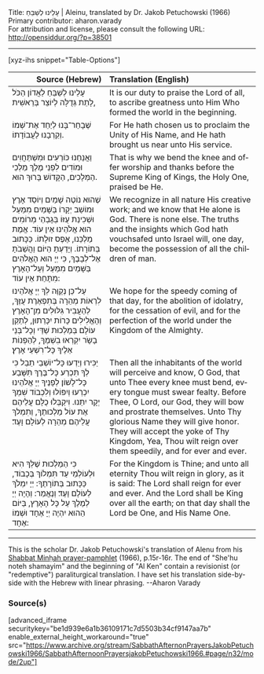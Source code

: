 <html>
<head></head>
<body>
Title: עָלֵינוּ לְשַׁבֵּחַ | Aleinu, translated by Dr. Jakob Petuchowski (1966)<br />
Primary contributor: aharon.varady<br />
For attribution and license, please consult the following URL: <a href="http://opensiddur.org/?p=38501">http://opensiddur.org/?p=38501</a>
<p />
<hr />

[xyz-ihs snippet="Table-Options"]<table style="margin-left: auto; margin-right: auto;" class="draggable">
<thead><tr><th id="x" style="text-align: right;">Source (Hebrew)</th><th style="text-align: left;">Translation (English)</th></tr></thead>
<tbody>
<tr><td style="vertical-align:top;">
<div class="liturgy" lang="he">
עָלֵינוּ לְשַׁבֵּחַ לַאֲדוֹן הַכֹּל
לָתֵת גְּדֻלָּה 
לְיוֹצֵר בְּרֵאשִׁית,
</span></div></td>

<td style="vertical-align:top;">
<div class="english" lang="en" style="text-align: left;">
It is our duty to praise the Lord of all, 
to ascribe greatness unto Him 
Who formed the world in the beginning.
</td></tr>


<tr><td style="vertical-align:top;">
<div class="liturgy" lang="he">
שֶׁבָחַר־בָּנוּ לְיַחֵד אֶת־שְׁמוֹ 
וְקֵרְבָנוּ לַעֲבוֹדָתוֹ.
</span></div></td>

<td style="vertical-align:top;">
<div class="english" lang="en" style="text-align: left;">
For He hath chosen us to proclaim the Unity of His Name, 
and He hath brought us near unto His service.
</td></tr>


<tr><td style="vertical-align:top;">
<div class="liturgy" lang="he">
וַאֲנַחְנוּ כּוֹרְעִים 
וּמִשְׁתַּחֲוִים וּמוֹדִים
לִפְנֵי מֶלֶךְ מַלְכֵי הַמְּלָכִים, 
הַקָּדוֹשׁ בָּרוּךְ הוּא.
</span></div></td>

<td style="vertical-align:top;">
<div class="english" lang="en" style="text-align: left;">
That is why we bend the knee 
and offer worship and thanks 
before the Supreme King of Kings, 
the Holy One, praised be He.
</td></tr>


<tr><td style="vertical-align:top;">
<div class="liturgy" lang="he">
שֶׁהוּא נוֹטֶה שָׁמַיִם וְיוֹסֵד אָרֶץ
וּמוֹשַׁב יְקָרוֹ בַּשָּׁמַיִם מִמַּעַל
וּשְׁכִינַת עֻזּוֹ בְּגָבְהֵי מְרוֹמִים׃
הוּא אֱלֹהֵינוּ אֵין עוֹד.
אֱמֶת מַלְכֵּנוּ, אֶפֶס זוּלָתוֹ.
כַּכָּתוּב בְּתוֹרָתוֹ.
וְיָדַעְתָּ הַיּוֹם וַהֲשֵׁבֹתָ אֶל־לְבָבֶךָ,
כִּי יְיָ הוּא הָאֱלֹהִים
בַּשָּׁמַיִם מִמַּעַל וְעַל־הָאָרֶץ מִתָּחַת אֵין עוֹד:
</span></div></td>

<td style="vertical-align:top;">
<div class="english" lang="en" style="text-align: left;">
We recognize in all nature 
His creative work; 
and we know 
that He alone is God. There is none else.
The truths and the insights 
which God hath vouchsafed unto Israel 
will, one day, become the possession of all the children of man. 
</td></tr>


<tr><td style="vertical-align:top;">
<div class="liturgy" lang="he">
עַל־כֵּן נְקַוֶּה לְּךָ יְיָ אֱלֹהֵינוּ
לִרְאוֹת מְהֵרָה בְּתִפְאֶרֶת עֻזֶּךָ,
לְהַעֲבִיר גִּלּוּלִים מִן־הָאָרֶץ
וְהָאֱלִילִים כָּרוֹת יִכָּרֵתוּן,
לְתַקֵּן עוֹלָם בְּמַלְכוּת שַׁדַּי
וְכָל־בְּנֵי בָשָֹר יִקְרְאוּ בִשְׁמֶךָ,
לְהַפְנוֹת אֵלֶיךָ כָּל־רִשְׁעֵי אָרֶץ׃
</span></div></td>

<td style="vertical-align:top;">
<div class="english" lang="en" style="text-align: left;">
We hope for the speedy coming of that day, 
for the abolition of idolatry, 
for the cessation of evil, 
and for the perfection of the world 
under the Kingdom of the Almighty.
</td></tr>


<tr><td style="vertical-align:top;">
<div class="liturgy" lang="he">
יַכִּירוּ וְיֵדְעוּ כָּל־יוֹשְׁבֵי תֵבֵל
כִּי לְךָ תִּכְרַע כָּל־בֶּרֶךְ תִּשָּׁבַע כָּל־לָשׁוֹן׃
לְפָנֶיךָ יְיָ אֱלֹהֵינוּ יִכְרְעוּ וְיִפּוֹלוּ
וְלִכְבוֹד שִׁמְךָ יְקָר יִתֵּנוּ.
וִיקַבְּלוּ כֻלָּם עֲלֵיהֶם אֶת עוֹל מַלְכוּתֶךָ, 
וְתִמְלךְ עֲלֵיהֶם מְהֵרָה לְעוֹלָם וָעֶד׃
</span></div></td>

<td style="vertical-align:top;">
<div class="english" lang="en" style="text-align: left;">
Then all the inhabitants of the world will perceive and know, O God, 
that unto Thee every knee must bend, every tongue must swear fealty. 
Before Thee, O Lord, our God, they will bow and prostrate themselves. 
Unto Thy glorious Name they will give honor. 
They will accept the yoke of Thy Kingdom,
Yea, Thou wilt reign over them speedily, and for ever and ever.
</td></tr>


<tr><td style="vertical-align:top;">
<div class="liturgy" lang="he">
כִּי הַמַּלְכוּת שֶׁלְּךָ הִיא 
וּלְעוֹלְמֵי עַד תִּמְלוֹךְ בְּכָבוֹד, 
כַּכָּתוּב בְּתוֹרָתֶךָ: יְיָ יִמְלֹךְ לְעוֹלָם וָעֶד׃
וְנֶאֱמַר: וְהָיָה יְיָ לְמֶלֶךְ עַל כָּל הָאָרֶץ, 
בַּיּוֹם הַהוּא יִהְיֶה יְיָ אֶחָד וּשְׁמוֹ אֶחָד:
</span></div></td>

<td style="vertical-align:top;">
<div class="english" lang="en" style="text-align: left;">
For the Kingdom is Thine; 
and unto all eternity Thou wilt reign in glory, 
as it is said: The Lord shall reign for ever and ever. 
And the Lord shall be King over all the earth; 
on that day shall the Lord be One, and His Name One.
</div></td></tr>
</tbody></table>

<hr />

This is the scholar Dr. Jakob Petuchowski's translation of Alenu from his <a href="/?p=1355">Shabbat Minḥah prayer-pamphlet</a> (1966), p.15r-16r. The end of "She'hu noteh shamayim" and the beginning of "Al Ken" contain a revisionist (or "redemptive") paraliturgical translation. I have set his translation side-by-side with the Hebrew with linear phrasing. --Aharon Varady

<h3>Source(s)</h3>

[advanced_iframe securitykey="be1d939e6a1b36109171c7d5503b34cf9147aa7b" enable_external_height_workaround="true" src="https://www.archive.org/stream/SabbathAfternonPrayersJakobPetuchowski1966/SabbathAfternoonPrayersjakobPetuchowski1966.#page/n32/mode/2up"]

&nbsp;

</body>
</html>